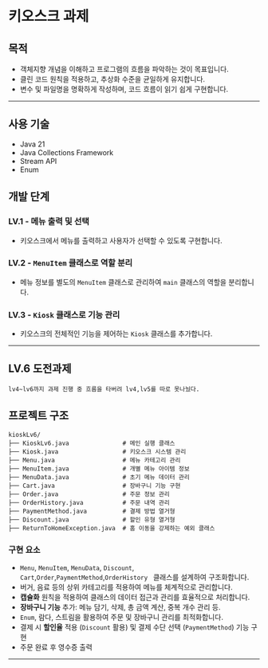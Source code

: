 # 키오스크 과제

## 목적
- 객체지향 개념을 이해하고 프로그램의 흐름을 파악하는 것이 목표입니다.
- 클린 코드 원칙을 적용하고, 추상화 수준을 균일하게 유지합니다.
- 변수 및 파일명을 명확하게 작성하며, 코드 흐름이 읽기 쉽게 구현합니다.

---
## 사용 기술
- Java 21
- Java Collections Framework
- Stream API
- Enum

## 개발 단계

### **LV.1** - 메뉴 출력 및 선택
- 키오스크에서 메뉴를 출력하고 사용자가 선택할 수 있도록 구현합니다.

### **LV.2** - `MenuItem` 클래스로 역할 분리
- 메뉴 정보를 별도의 `MenuItem` 클래스로 관리하여 `main` 클래스의 역할을 분리합니다.

### **LV.3** - `Kiosk` 클래스로 기능 관리
- 키오스크의 전체적인 기능을 제어하는 `Kiosk` 클래스를 추가합니다.

---

## **LV.6 도전과제**
    lv4~lv6까지 과제 진행 중 흐름을 타버려 lv4,lv5를 따로 못나눴다.

## 프로젝트 구조
    kioskLv6/ 
    ├── KioskLv6.java               # 메인 실행 클래스 
    ├── Kiosk.java                  # 키오스크 시스템 관리 
    ├── Menu.java                   # 메뉴 카테고리 관리 
    ├── MenuItem.java               # 개별 메뉴 아이템 정보 
    ├── MenuData.java               # 초기 메뉴 데이터 관리 
    ├── Cart.java                   # 장바구니 기능 구현 
    ├── Order.java                  # 주문 정보 관리 
    ├── OrderHistory.java           # 주문 내역 관리 
    ├── PaymentMethod.java          # 결제 방법 열거형 
    ├── Discount.java               # 할인 유형 열거형 
    ├── ReturnToHomeException.java  # 홈 이동을 강제하는 예외 클래스

### **구현 요소**
- `Menu`, `MenuItem`, `MenuData`, `Discount`, `Cart`,`Order`,`PaymentMethod`,`OrderHistory `  클래스를 설계하여 구조화합니다.
- 버거, 음료 등의 상위 카테고리를 적용하여 메뉴를 체계적으로 관리합니다.
- **캡슐화** 원칙을 적용하여 클래스의 데이터 접근과 관리를 효율적으로 처리합니다.
- **장바구니 기능** 추가: 메뉴 담기, 삭제, 총 금액 계산, 중복 개수 관리 등.
- `Enum`, 람다, 스트림을 활용하여 주문 및 장바구니 관리를 최적화합니다.
- 결제 시 **할인율** 적용 (`Discount` 활용) 및 결제 수단 선택 (`PaymentMethod`) 기능 구현
- 주문 완료 후 영수증 출력

---